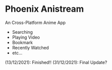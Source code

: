 # Phoenix Anistream

An Cross-Platform Anime App
 - Searching
 - Playing Video
 - Bookmark
 - Recently Watched
 - etc... 

 (13/12/2021): Finished!!
 (31/12/2021): Final Update? 
